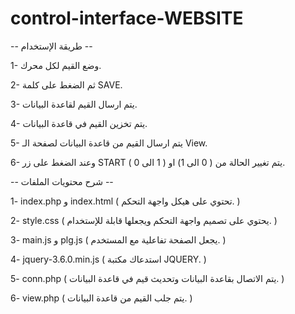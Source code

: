 # control-interface-WEBSITE

-- طريقة الإستخدام --


1- وضع القيم لكل محرك.


2- ثم الضغط على كلمة SAVE.


3- يتم ارسال القيم لقاعدة البيانات.


4- يتم تخزين القيم في قاعدة البيانات.


5- يتم ارسال القيم من قاعدة البيانات لصفحة الـ View.


6- وعند الضغط على زر START يتم تغيير الحالة من ( 0 الى 1) او ( 1 الى 0 ).


-- شرح محتويات الملفات --


1- index.php و index.html ( تحتوي على هيكل واجهة التحكم. )


2- style.css ( يحتوي على تصميم واجهة التحكم ويجعلها قابلة للإستخدام. )


3- main.js و plg.js ( يجعل الصفحة تفاعلية مع المستخدم. )


4- jquery-3.6.0.min.js ( استدعاك مكتبة JQUERY. )


5- conn.php ( يتم الاتصال بقاعدة البيانات وتحديث قيم في قاعدة البيانات. )


6- view.php ( يتم جلب القيم من قاعدة البيانات. )
